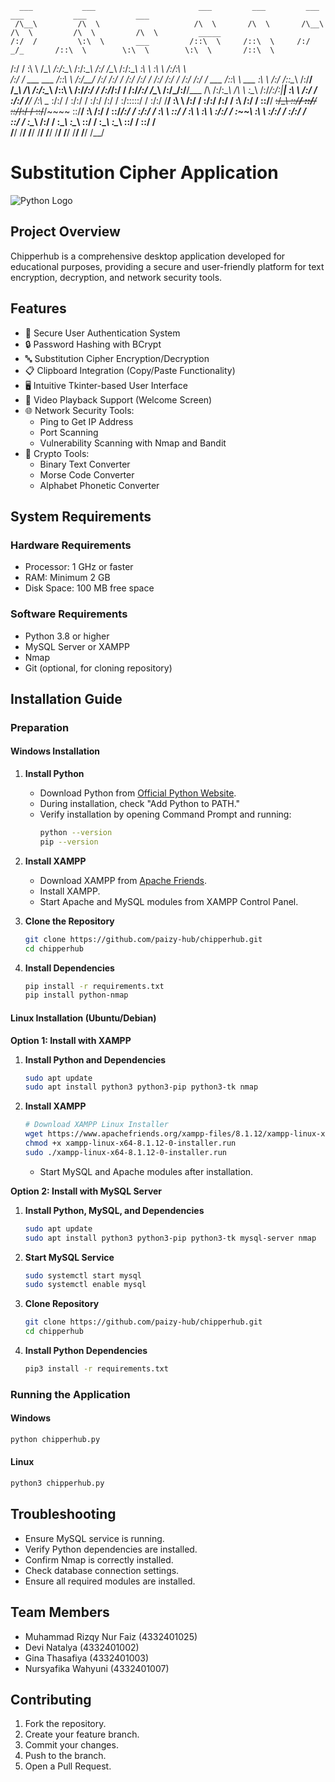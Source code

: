
      ___           ___                       ___         ___         ___           ___           ___           ___                   
     /\__\         /\  \                     /\  \       /\  \       /\__\         /\  \         /\  \         /\  \         _____    
    /:/  /         \:\  \       ___         /::\  \     /::\  \     /:/ _/_       /::\  \        \:\  \        \:\  \       /::\  \   
   /:/  /           \:\  \     /\__\       /:/\:\__\   /:/\:\__\   /:/ /\__\     /:/\:\__\        \:\  \        \:\  \     /:/\:\  \  
  /:/  /  ___   ___ /::\  \   /:/__/      /:/ /:/  /  /:/ /:/  /  /:/ /:/ _/_   /:/ /:/  /    ___ /::\  \   ___  \:\  \   /:/ /::\__\ 
 /:/__/  /\__\ /\  /:/\:\__\ /::\  \     /:/_/:/  /  /:/_/:/  /  /:/_/:/ /\__\ /:/_/:/__/___ /\  /:/\:\__\ /\  \  \:\__\ /:/_/:/\:|__|
 \:\  \ /:/  / \:\/:/  \/__/ \/\:\  \__  \:\/:/  /   \:\/:/  /   \:\/:/ /:/  / \:\/:::::/  / \:\/:/  \/__/ \:\  \ /:/  / \:\/:/ /:/  /
  \:\  /:/  /   \::/__/       ~~\:\/\__\  \::/__/     \::/__/     \::/_/:/  /   \::/~~/~~~~   \::/__/       \:\  /:/  /   \::/_/:/  / 
   \:\/:/  /     \:\  \          \::/  /   \:\  \      \:\  \      \:\/:/  /     \:\~~\        \:\  \        \:\/:/  /     \:\/:/  /  
    \::/  /       \:\__\         /:/  /     \:\__\      \:\__\      \::/  /       \:\__\        \:\__\        \::/  /       \::/  /   
     \/__/         \/__/         \/__/       \/__/       \/__/       \/__/         \/__/         \/__/         \/__/         \/__/    

# Substitution Cipher Application
![Python Logo](https://www.python.org/static/community_logos/python-logo.png) 
## Project Overview

Chipperhub is a comprehensive desktop application developed for educational purposes, providing a secure and user-friendly platform for text encryption, decryption, and network security tools.

## Features

- 🔐 Secure User Authentication System
- 🔒 Password Hashing with BCrypt
- 🔤 Substitution Cipher Encryption/Decryption
- 📋 Clipboard Integration (Copy/Paste Functionality)
- 🖥️ Intuitive Tkinter-based User Interface
- 🎥 Video Playback Support (Welcome Screen)
- 🌐 Network Security Tools:
  - Ping to Get IP Address
  - Port Scanning
  - Vulnerability Scanning with Nmap and Bandit
- 🔧 Crypto Tools:
  - Binary Text Converter
  - Morse Code Converter
  - Alphabet Phonetic Converter

## System Requirements

### Hardware Requirements
- Processor: 1 GHz or faster
- RAM: Minimum 2 GB
- Disk Space: 100 MB free space

### Software Requirements
- Python 3.8 or higher
- MySQL Server or XAMPP
- Nmap
- Git (optional, for cloning repository)

## Installation Guide

### Preparation

#### Windows Installation

1. **Install Python**
   - Download Python from [Official Python Website](https://www.python.org/downloads/).
   - During installation, check "Add Python to PATH."
   - Verify installation by opening Command Prompt and running:
     ```bash
     python --version
     pip --version
     ```

2. **Install XAMPP**
   - Download XAMPP from [Apache Friends](https://www.apachefriends.org/).
   - Install XAMPP.
   - Start Apache and MySQL modules from XAMPP Control Panel.

3. **Clone the Repository**
   ```bash
   git clone https://github.com/paizy-hub/chipperhub.git
   cd chipperhub
   ```

4. **Install Dependencies**
   ```bash
   pip install -r requirements.txt
   pip install python-nmap
   ```

#### Linux Installation (Ubuntu/Debian)

**Option 1: Install with XAMPP**
1. **Install Python and Dependencies**
   ```bash
   sudo apt update
   sudo apt install python3 python3-pip python3-tk nmap
   ```

2. **Install XAMPP**
   ```bash
   # Download XAMPP Linux Installer
   wget https://www.apachefriends.org/xampp-files/8.1.12/xampp-linux-x64-8.1.12-0-installer.run
   chmod +x xampp-linux-x64-8.1.12-0-installer.run
   sudo ./xampp-linux-x64-8.1.12-0-installer.run
   ```
   - Start MySQL and Apache modules after installation.

**Option 2: Install with MySQL Server**
1. **Install Python, MySQL, and Dependencies**
   ```bash
   sudo apt update
   sudo apt install python3 python3-pip python3-tk mysql-server nmap
   ```

2. **Start MySQL Service**
   ```bash
   sudo systemctl start mysql
   sudo systemctl enable mysql
   ```

3. **Clone Repository**
   ```bash
   git clone https://github.com/paizy-hub/chipperhub.git
   cd chipperhub
   ```

4. **Install Python Dependencies**
   ```bash
   pip3 install -r requirements.txt
   ```

### Running the Application

#### Windows
```bash
python chipperhub.py
```

#### Linux
```bash
python3 chipperhub.py
```

## Troubleshooting

- Ensure MySQL service is running.
- Verify Python dependencies are installed.
- Confirm Nmap is correctly installed.
- Check database connection settings.
- Ensure all required modules are installed.

## Team Members

- Muhammad Rizqy Nur Faiz (4332401025)
- Devi Natalya (4332401002)
- Gina Thasafiya (4332401003)
- Nursyafika Wahyuni (4332401007)

## Contributing

1. Fork the repository.
2. Create your feature branch.
3. Commit your changes.
4. Push to the branch.
5. Open a Pull Request.
